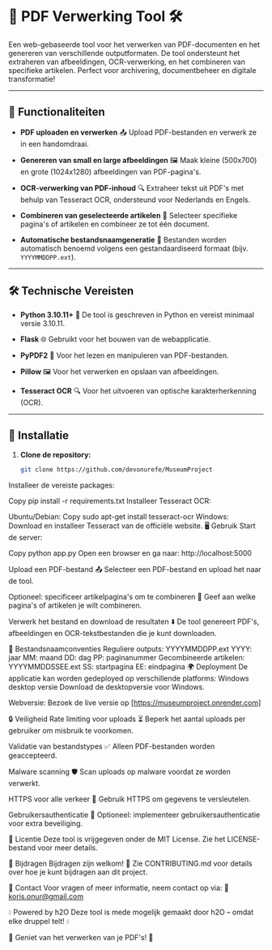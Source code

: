 # 📄 PDF Verwerking Tool 🛠️

Een web-gebaseerde tool voor het verwerken van PDF-documenten en het genereren van verschillende outputformaten. De tool ondersteunt het extraheren van afbeeldingen, OCR-verwerking, en het combineren van specifieke artikelen. Perfect voor archivering, documentbeheer en digitale transformatie!

---

## 🌟 Functionaliteiten

- **PDF uploaden en verwerken** 📤
  Upload PDF-bestanden en verwerk ze in een handomdraai.

- **Genereren van small en large afbeeldingen** 🖼️
  Maak kleine (500x700) en grote (1024x1280) afbeeldingen van PDF-pagina's.

- **OCR-verwerking van PDF-inhoud** 🔍
  Extraheer tekst uit PDF's met behulp van Tesseract OCR, ondersteund voor Nederlands en Engels.

- **Combineren van geselecteerde artikelen** 📑
  Selecteer specifieke pagina's of artikelen en combineer ze tot één document.

- **Automatische bestandsnaamgeneratie** 📂
  Bestanden worden automatisch benoemd volgens een gestandaardiseerd formaat (bijv. `YYYYMMDDPP.ext`).

---

## 🛠️ Technische Vereisten

- **Python 3.10.11+** 🐍
  De tool is geschreven in Python en vereist minimaal versie 3.10.11.

- **Flask** 🌐
  Gebruikt voor het bouwen van de webapplicatie.

- **PyPDF2** 📑
  Voor het lezen en manipuleren van PDF-bestanden.

- **Pillow** 🖼️
  Voor het verwerken en opslaan van afbeeldingen.

- **Tesseract OCR** 🔍
  Voor het uitvoeren van optische karakterherkenning (OCR).

---

## 🚀 Installatie

1. **Clone de repository:**
   ```bash
   git clone https://github.com/devonurefe/MuseumProject
Installeer de vereiste packages:

Copy
pip install -r requirements.txt
Installeer Tesseract OCR:

Ubuntu/Debian:
Copy
sudo apt-get install tesseract-ocr
Windows: Download en installeer Tesseract van de officiële website.
🖥️ Gebruik
Start de server:

Copy
python app.py
Open een browser en ga naar:
http://localhost:5000

Upload een PDF-bestand 📤
Selecteer een PDF-bestand en upload het naar de tool.

Optioneel: specificeer artikelpagina's om te combineren 📑
Geef aan welke pagina's of artikelen je wilt combineren.

Verwerk het bestand en download de resultaten ⬇️
De tool genereert PDF's, afbeeldingen en OCR-tekstbestanden die je kunt downloaden.

📂 Bestandsnaamconventies
Reguliere outputs:
YYYYMMDDPP.ext
YYYY: jaar
MM: maand
DD: dag
PP: paginanummer
Gecombineerde artikelen:
YYYYMMDDSSEE.ext
SS: startpagina
EE: eindpagina
🌍 Deployment
De applicatie kan worden gedeployed op verschillende platforms:
Windows desktop versie
Download de desktopversie voor Windows.

Webversie:
Bezoek de live versie op [https://museumproject.onrender.com]

🔒 Veiligheid
Rate limiting voor uploads ⏳
Beperk het aantal uploads per gebruiker om misbruik te voorkomen.

Validatie van bestandstypes ✅
Alleen PDF-bestanden worden geaccepteerd.

Malware scanning 🛡️
Scan uploads op malware voordat ze worden verwerkt.

HTTPS voor alle verkeer 🔐
Gebruik HTTPS om gegevens te versleutelen.

Gebruikersauthenticatie 🔑
Optioneel: implementeer gebruikersauthenticatie voor extra beveiliging.

📜 Licentie
Deze tool is vrijgegeven onder de MIT License. Zie het LICENSE-bestand voor meer details.

🤝 Bijdragen
Bijdragen zijn welkom! 🎉
Zie CONTRIBUTING.md voor details over hoe je kunt bijdragen aan dit project.

📧 Contact
Voor vragen of meer informatie, neem contact op via:
📧 koris.onur@gmail.com

💧 Powered by h2O
Deze tool is mede mogelijk gemaakt door h2O – omdat elke druppel telt! 💧

🎉 Geniet van het verwerken van je PDF's! 🎉
